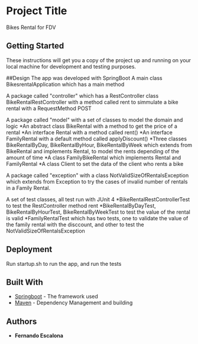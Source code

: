# Project Title

Bikes Rental for FDV

## Getting Started

These instructions will get you a copy of the project up and running on your local machine for development and testing purposes.

##Design
The app was developed with SpringBoot
A main class BikesrentalApplication which has a main method

A package called "controller" which has a RestController class BikeRentalRestController with a method called rent to simmulate a bike rental with a RequestMethod POST

A package called "model" with a set of classes to model the domain and logic
	*An abstract class BikeRental with a method to get the price of a rental
	*An interface Rental with a method called rent()
	*An interface FamilyRental with a default method called applyDiscount()
	*Three classes BikeRentalByDay, BikeRentalByHour, BikeRentalByWeek which extends from BikeRental 	and implements Rental, to model the rents depending of the amount of time
	*A class FamilyBikeRental which implements Rental and FamilyRental
	*A class Client to set the data of the client who rents a bike

A package called "exception" with a class NotValidSizeOfRentalsException which extends from Exception to try the cases of invalid number of rentals in a Family Rental.

A set of test classes, all test run with JUnit 4
	*BikeRentalRestControllerTest to test the RestController method rent
	*BikeRentalByDayTest, BikeRentalByHourTest, BikeRentalByWeekTest to test the value of the rental 	is valid
	*FamilyRentalTest which has two tests, one to validate the value of the family rental with the 	disccount, and other to test the NotValidSizeOfRentalsException

## Deployment

Run startup.sh to run the app, and run the tests

## Built With

* [Springboot](https://projects.spring.io/spring-boot/) - The framework used
* [Maven](https://maven.apache.org/) - Dependency Management and building

## Authors

* **Fernando Escalona** 


